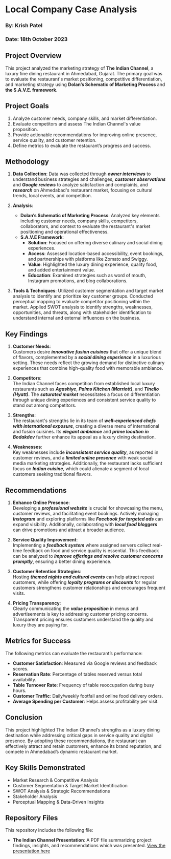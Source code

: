 # Local Company Case Analysis
### By: Krish Patel  
### Date: 18th October 2023

## Project Overview
This project analyzed the marketing strategy of **The Indian Channel**, a luxury fine dining restaurant in Ahmedabad, Gujarat. The primary goal was to evaluate the restaurant's market positioning, competitive differentiation, and marketing strategy using **Dolan’s Schematic of Marketing Process** and **the S.A.V.E. framework**.

## Project Goals
1. Analyze customer needs, company skills, and market differentiation.  
2. Evaluate competitors and assess The Indian Channel's value proposition.  
3. Provide actionable recommendations for improving online presence, service quality, and customer retention.  
4. Define metrics to evaluate the restaurant’s progress and success.

## Methodology
1. **Data Collection**: Data was collected through ***owner interviews*** to understand business strategies and challenges, ***customer observations*** and ***Google reviews*** to analyze satisfaction and complaints, and ***research*** on Ahmedabad's restaurant market, focusing on cultural trends, local events, and competition.
2. **Analysis**:
   - **Dolan’s Schematic of Marketing Process**: Analyzed key elements including customer needs, company skills, competitors, collaborators, and context to evaluate the restaurant's market positioning and operational effectiveness.
   - **S.A.V.E Framework**:
     - **Solution**: Focused on offering diverse culinary and social dining experiences.  
     - **Access**: Assessed location-based accessibility, event bookings, and partnerships with platforms like Zomato and Swiggy.  
     - **Value**: Highlighted the luxury dining experience, quality food, and added entertainment value.
     - **Education**: Examined strategies such as word of mouth, Instagram promotions, and blog collaborations.

3. **Tools & Techniques**: Utilized customer segmentation and target market analysis to identify and prioritize key customer groups. Conducted perceptual mapping to evaluate competitor positioning within the market. Applied SWOT analysis to identify strengths, weaknesses, opportunities, and threats, along with stakeholder identification to understand internal and external influences on the business.

## Key Findings
1. **Customer Needs**:  
   Customers desire **_innovative fusion cuisines_** that offer a unique blend of flavors, complemented by a **_social dining experience_** in a luxurious setting. These needs reflect the growing demand for distinctive culinary experiences that combine high-quality food with memorable ambiance.

2. **Competitors**:  
   The Indian Channel faces competition from established local luxury restaurants such as **_Agashiye_**, **_Palms Kitchen (Marriott)_**, and **_Tinello (Hyatt)_**. The **_saturated market_** necessitates a focus on differentiation through unique dining experiences and consistent service quality to stand out among competitors.

3. **Strengths**:  
   The restaurant's strengths lie in its team of **_well-experienced chefs with international exposure_**, creating a diverse menu of international and fusion cuisines. Its **_elegant ambiance_** and **_prime location in Bodakdev_** further enhance its appeal as a luxury dining destination.

4. **Weaknesses**:  
   Key weaknesses include **_inconsistent service quality_**, as reported in customer reviews, and a **_limited online presence_** with weak social media marketing strategies. Additionally, the restaurant lacks sufficient focus on **_Indian cuisine_**, which could alienate a segment of local customers seeking traditional flavors.

## Recommendations

1. **Enhance Online Presence**:  
   Developing a **_professional website_** is crucial for showcasing the menu, customer reviews, and facilitating event bookings. Actively managing **_Instagram_** and exploring platforms like **_Facebook for targeted ads_** can expand visibility. Additionally, collaborating with **_local food bloggers_** can drive promotions and attract a broader audience.

2. **Service Quality Improvement**:  
   Implementing a **_feedback system_** where assigned servers collect real-time feedback on food and service quality is essential. This feedback can be analyzed to **_improve offerings and resolve customer concerns promptly_**, ensuring a better dining experience.

3. **Customer Retention Strategies**:  
   Hosting **_themed nights and cultural events_** can help attract repeat customers, while offering **_loyalty programs or discounts_** for regular customers strengthens customer relationships and encourages frequent visits.

4. **Pricing Transparency**:  
   Clearly communicating the **_value proposition_** in menus and advertisements is key to addressing customer pricing concerns. Transparent pricing ensures customers understand the quality and luxury they are paying for.

## Metrics for Success
The following metrics can evaluate the restaurant’s performance:
- **Customer Satisfaction**: Measured via Google reviews and feedback scores.
- **Reservation Rate**: Percentage of tables reserved versus total availability.
- **Table Turnover Rate**: Frequency of table reoccupation during busy hours.
- **Customer Traffic**: Daily/weekly footfall and online food delivery orders.
- **Average Spending per Customer**: Helps assess profitability per visit.

## Conclusion
This project highlighted The Indian Channel’s strengths as a luxury dining destination while addressing critical gaps in service quality and digital presence. By adopting these recommendations, the restaurant can effectively attract and retain customers, enhance its brand reputation, and compete in Ahmedabad’s dynamic restaurant market.

  ## Key Skills Demonstrated
- Market Research & Competitive Analysis
- Customer Segmentation & Target Market Identification
- SWOT Analysis & Strategic Recommendations
- Stakeholder Analysis
- Perceptual Mapping & Data-Driven Insights

## Repository Files
This repository includes the following file:
- **The Indian Channel Presentation**: A PDF file summarizing project findings, insights, and recommendations which was presented. [View the presentation here](<link-to-your-pdf-file>)
